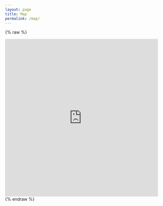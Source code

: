```yaml
---
layout: page
title: Map
permalink: /map/
---
```


{% raw %}
<iframe width="100%" height="520" frameborder="0" src="https://orgilbatzaya.carto.com/builder/e465fdcb-e92f-43c0-a227-e9ac54d940b8/embed" allowfullscreen webkitallowfullscreen mozallowfullscreen oallowfullscreen msallowfullscreen></iframe>
{% endraw %}
